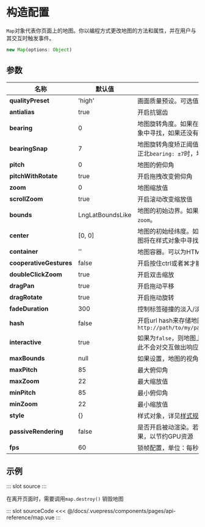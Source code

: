 # 构造配置

`Map`对象代表你页面上的地图。你以编程方式更改地图的方法和属性，并在用户与其交互时触发事件。
```js
new Map(options: Object)
```

## 参数
|  名称   | 默认值  | 描述  |
|  ----  | ----  | ----  |
| **qualityPreset** | 'high' | 画面质量预设。可选值：low（低质量）, hgih（高质量） |
| **antialias** | true | 开启抗锯齿 |
| **bearing** | 0 | 地图旋转角度。如果在构造函数中没有指定，地图会从样式对象中寻找，如果还没有找到，就赋值为0 |
| **bearingSnap** | 7 | 地图旋转角度矫正阈值。假如设置为7，则用户将地图旋转到正北`bearing: ±7`时，地图会自动归正为正北`bearing:0` |
| **pitch** | 0 | 地图的俯仰角 |
| **pitchWithRotate** | true | 开启拖拽改变俯仰角 |
| **zoom** | 0 | 地图缩放值 |
| **scrollZoom** | true | 开启滚动改变缩放值 |
| **bounds** | LngLatBoundsLike | 地图的初始边界。如果指定了边界，它将覆盖`center`和`zoom`。 |
| **center** | [0, 0] | 地图的初始经纬度。如果构造函数选项中没有指定`center`，地图将在样式对象中寻找它 |
| **container** | '' | 地图容器。可以为HTML元素，也可以是元素id |
| **cooperativeGestures** | false | 开启按住ctrl或者⌘才能进行缩放 |
| **doubleClickZoom** | true | 开启双击缩放 |
| **dragPan** | true | 开启拖动平移 |
| **dragRotate** | true | 开启拖动旋转 |
| **fadeDuration** | 300 | 控制标签碰撞的淡入/淡出动画的持续时间（毫秒） |
| **hash** | false | 开启url hash来存储地图视角信息，比如`http://path/to/my/page.html#2.59/39.26/53.07/-24.1/60` |
| **interactive** | true | 如果为`false`，则地图上不会监听鼠标、触摸或键盘事件，因此不会对交互做出响应 |
| **maxBounds** | null | 如果设置，地图的视角将被约束到给定的边界 |
| **maxPitch** | 85 | 最大俯仰角 |
| **maxZoom** | 22 | 最大缩放值 |
| **minPitch** | 85 | 最小俯仰角 |
| **minZoom** | 22 | 最小缩放值 |
| **style** | {} | 样式对象，详见[样式规范](https://docs.mapbox.com/mapbox-gl-js/style-spec/) |
| **passiveRendering** | false | 是否开启被动渲染。若配置为`true`，则不会时时渲染动态效果，以节约GPU资源 |
| **fps** | 60 | 锁帧配置，单位：每秒帧数 |

## 示例

<demo-block>
::: slot source
<pages-api-reference-map></pages-api-reference-map>
:::


在离开页面时，需要调用`map.destroy()` 销毁地图

::: slot sourceCode
<<< @/docs/.vuepress/components/pages/api-reference/map.vue
:::

</demo-block>